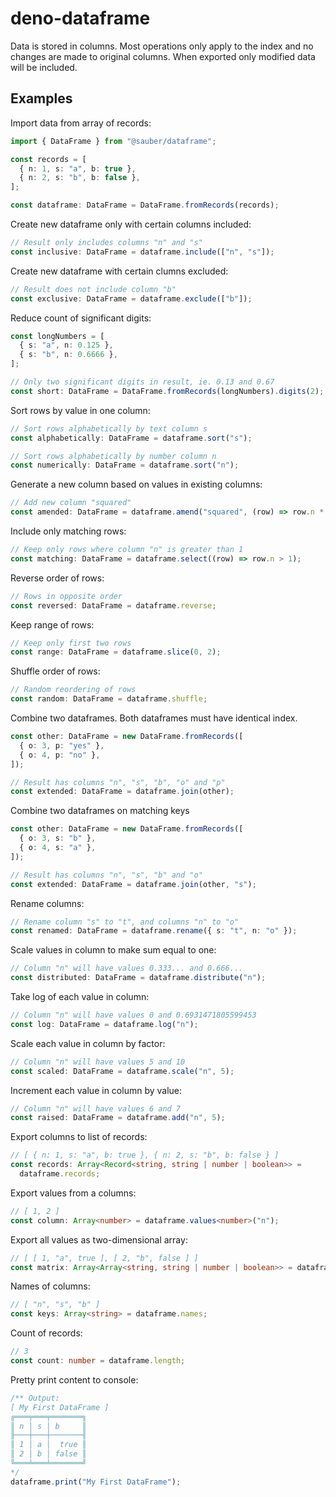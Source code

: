 # deno-dataframe

Data is stored in columns. Most operations only apply to the index and no
changes are made to original columns. When exported only modified data will be
included.

## Examples

Import data from array of records:

```typescript
import { DataFrame } from "@sauber/dataframe";

const records = [
  { n: 1, s: "a", b: true },
  { n: 2, s: "b", b: false },
];

const dataframe: DataFrame = DataFrame.fromRecords(records);
```

Create new dataframe only with certain columns included:

```typescript
// Result only includes columns "n" and "s"
const inclusive: DataFrame = dataframe.include(["n", "s"]);
```

Create new dataframe with certain clumns excluded:

```typescript
// Result does not include column "b"
const exclusive: DataFrame = dataframe.exclude(["b"]);
```

Reduce count of significant digits:

```typescript
const longNumbers = [
  { s: "a", n: 0.125 },
  { s: "b", n: 0.6666 },
];

// Only two significant digits in result, ie. 0.13 and 0.67
const short: DataFrame = DataFrame.fromRecords(longNumbers).digits(2);
```

Sort rows by value in one column:

```typescript
// Sort rows alphabetically by text column s
const alphabetically: DataFrame = dataframe.sort("s");

// Sort rows alphabetically by number column n
const numerically: DataFrame = dataframe.sort("n");
```

Generate a new column based on values in existing columns:

```typescript
// Add new column "squared"
const amended: DataFrame = dataframe.amend("squared", (row) => row.n * row.n);
```

Include only matching rows:

```typescript
// Keep only rows where column "n" is greater than 1
const matching: DataFrame = dataframe.select((row) => row.n > 1);
```

Reverse order of rows:

```typescript
// Rows in opposite order
const reversed: DataFrame = dataframe.reverse;
```

Keep range of rows:

```typescript
// Keep only first two rows
const range: DataFrame = dataframe.slice(0, 2);
```

Shuffle order of rows:

```typescript
// Random reordering of rows
const random: DataFrame = dataframe.shuffle;
```

Combine two dataframes. Both dataframes must have identical index.

```typescript
const other: DataFrame = new DataFrame.fromRecords([
  { o: 3, p: "yes" },
  { o: 4, p: "no" },
]);

// Result has columns "n", "s", "b", "o" and "p"
const extended: DataFrame = dataframe.join(other);
```

Combine two dataframes on matching keys

```typescript
const other: DataFrame = new DataFrame.fromRecords([
  { o: 3, s: "b" },
  { o: 4, s: "a" },
]);

// Result has columns "n", "s", "b" and "o" 
const extended: DataFrame = dataframe.join(other, "s");
```


Rename columns:

```typescript
// Rename column "s" to "t", and columns "n" to "o"
const renamed: DataFrame = dataframe.rename({ s: "t", n: "o" });
```

Scale values in column to make sum equal to one:

```typescript
// Column "n" will have values 0.333... and 0.666...
const distributed: DataFrame = dataframe.distribute("n");
```

Take log of each value in column:

```typescript
// Column "n" will have values 0 and 0.6931471805599453
const log: DataFrame = dataframe.log("n");
```

Scale each value in column by factor:

```typescript
// Column "n" will have values 5 and 10
const scaled: DataFrame = dataframe.scale("n", 5);
```

Increment each value in column by value:

```typescript
// Column "n" will have values 6 and 7
const raised: DataFrame = dataframe.add("n", 5);
```

Export columns to list of records:

```typescript
// [ { n: 1, s: "a", b: true }, { n: 2, s: "b", b: false } ]
const records: Array<Record<string, string | number | boolean>> =
  dataframe.records;
```

Export values from a columns:

```typescript
// [ 1, 2 ]
const column: Array<number> = dataframe.values<number>("n");
```

Export all values as two-dimensional array:

```typescript
// [ [ 1, "a", true ], [ 2, "b", false ] ]
const matrix: Array<Array<string, string | number | boolean>> = dataframe.grid;
```

Names of columns:

```typescript
// [ "n", "s", "b" ]
const keys: Array<string> = dataframe.names;
```

Count of records:

```typescript
// 3
const count: number = dataframe.length;
```

Pretty print content to console:

```typescript
/** Output:
[ My First DataFrame ]
╔═══╤═══╤═══════╗
║ n │ s │ b     ║
╟───┼───┼───────╢
║ 1 │ a │  true ║
║ 2 │ b │ false ║
╚═══╧═══╧═══════╝
*/
dataframe.print("My First DataFrame");
```
